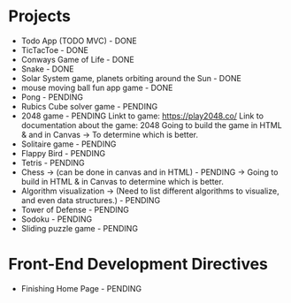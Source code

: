 # Projects
- Todo App (TODO MVC) - DONE
- TicTacToe - DONE
- Conways Game of Life - DONE
- Snake - DONE
- Solar System game, planets orbiting around the Sun - DONE
- mouse moving ball fun app game - DONE
- Pong - PENDING
- Rubics Cube solver game - PENDING
- 2048 game - PENDING
    Linkt to game: https://play2048.co/
    Link to documentation about the game: 2048
    Going to build the game in HTML & and in Canvas -> To determine which is better. 
- Solitaire game - PENDING
- Flappy Bird - PENDING
- Tetris - PENDING
- Chess -> (can be done in canvas and in HTML) - PENDING -> Going to build in HTML & in Canvas to determine which is better. 
- Algorithm visualization -> (Need to list different algorithms to visualize, and even data structures.) - PENDING
- Tower of Defense - PENDING
- Sodoku - PENDING
- Sliding puzzle game - PENDING



# Front-End Development Directives

- Finishing Home Page - PENDING